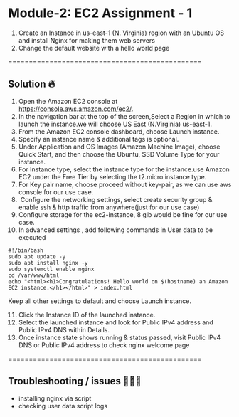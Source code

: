 # Module-2: EC2 Assignment - 1
1. Create an Instance in us-east-1 (N. Virginia) region with an Ubuntu OS and install Nginx for
making them web servers
2. Change the default website with a hello world page


===============================================


## Solution 🔥

1. Open the Amazon EC2 console at https://console.aws.amazon.com/ec2/.
2.  In the navigation bar at the top of the screen,Select a Region in which to launch the instance.we will choose US East (N.Virginia)  us-east-1.
3. From the Amazon EC2 console dashboard, choose Launch instance.
4. Specify an instance name & additional tags is optional.
5. Under Application and OS Images (Amazon Machine Image), choose Quick Start, and then choose the Ubuntu, SSD Volume Type for your instance.
6. For Instance type, select the instance type for the instance.use Amazon EC2 under the Free Tier by selecting the t2.micro instance type.
7. For Key pair name, choose proceed without key-pair, as we can use aws console for our use case.
8.  Configure the networking settings, select create security group & enable ssh & http traffic from anywhere(just for our use case) 
9. Configure storage for the ec2-instance, 8 gib would be fine for our use case.
10. In advanced settings , add following commands in User data to be executed 
```
#!/bin/bash
sudo apt update -y
sudo apt install nginx -y
sudo systemctl enable nginx
cd /var/www/html
echo "<html><h1>Congratulations! Hello world on $(hostname) an Amazon EC2 instance.</h1></html>" > index.html 
```
Keep all other settings to default and choose Launch instance.

11. Click the Instance ID of the launched instance.
12. Select the launched instance and look for Public IPv4 address and Public IPv4 DNS within Details.
13. Once instance state shows running & status passed, visit Public IPv4 DNS or Public IPv4 address to check nginx welcome page


===============================================

## Troubleshooting / issues 🧑🏻‍💻

- installing nginx via script 
- checking user data script logs